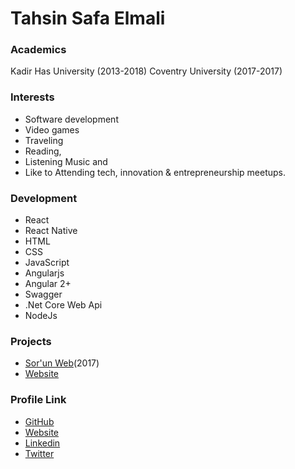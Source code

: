 # Tahsin Safa Elmali

### Academics

Kadir Has University (2013-2018)
Coventry University (2017-2017)

### Interests

- Software development
- Video games
- Traveling
- Reading,
- Listening Music and
- Like to Attending tech, innovation & entrepreneurship meetups.

### Development

- React
- React Native
- HTML
- CSS
- JavaScript
- Angularjs
- Angular 2+
- Swagger
- .Net Core Web Api
- NodeJs 

### Projects

- [Sor'un Web](https://www.sorun.com.tr/)(2017)
- [Website](https://safaelmali.com/)

### Profile Link

- [GitHub](https://github.com/SafaElmali)
- [Website](https://safaelmali.com/)
- [Linkedin](linkedin.com/in/tsafaelmali/)
- [Twitter](https://twitter.com/#!/SafaElmali)
